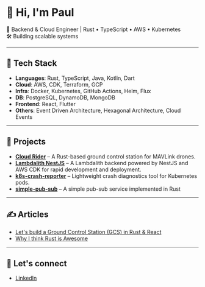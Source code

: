 # 👋 Hi, I'm Paul

🚀 Backend & Cloud Engineer | Rust • TypeScript • AWS • Kubernetes  
🛠️ Building scalable systems

---

## 🔧 Tech Stack
- **Languages**: Rust, TypeScript, Java, Kotlin, Dart
- **Cloud**: AWS, CDK, Terraform, GCP 
- **Infra**: Docker, Kubernetes, GitHub Actions, Helm, Flux
- **DB**: PostgreSQL, DynamoDB, MongoDB
- **Frontend**: React, Flutter
- **Others**: Event Driven Architecture, Hexagonal Architecture, Cloud Events

---

## 🧩 Projects
- **[Cloud Rider](https://github.com/paul-wieland/cloud-rider)** – A Rust-based ground control station for MAVLink drones.
- **[Lambdalith NestJS](https://github.com/paul-wieland/lambdalith-nestjs)** –  A Lambdalith backend powered by NestJS and AWS CDK for rapid development and deployment.
- **[k8s-crash-reporter](https://github.com/paul-wieland/k8s-crash-reporter)** – Lightweight crash diagnostics tool for Kubernetes pods.
- **[simple-pub-sub](https://github.com/paul-wieland/simple-pub-sub)** – A simple pub-sub service implemented in Rust

---

## ✍️ Articles

- [Let's build a Ground Control Station (GCS) in Rust & React](https://medium.com/@wieland.paul/lets-build-a-ground-control-station-gcs-in-rust-react-8905cca6b5e0)
- [Why I think Rust is Awesome](https://medium.com/@wieland.paul/why-i-think-rust-is-awesome-1a5b040241e4)

---

## 💬 Let's connect
- [LinkedIn](https://www.linkedin.com/in/paul-wieland-5305b7194/)
